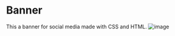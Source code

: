 # Banner
This a banner for social media made with CSS and HTML.
![image](https://github.com/user-attachments/assets/12131de3-6f74-41ed-b476-0ae8d3c0e5c5)


